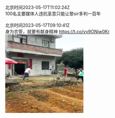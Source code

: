 北京时间2023-05-17T11:02:24Z<br>100名主要媒体人违抗圣意只能让黎sir多判一百年<br><br>北京时间2023-05-17T09:10:41Z<br>身为农管，就要有献身精神 https://t.co/vv9ONiw0Kr<br><img src='/temp/2023/1658641152529285120_0.jpg' width='250' height='250'><br>